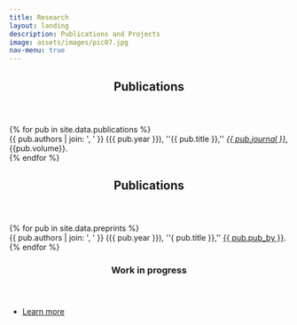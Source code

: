 ```yaml
---
title: Research
layout: landing
description: Publications and Projects
image: assets/images/pic07.jpg
nav-menu: true
---
```


<!-- Main -->
<div id="main">

<!-- One -->
<section id="one">
	<div class="inner">
		<header class="major">
			<h2>Publications</h2>
		</header>
			{% for pub in site.data.publications %}
		<div class="publication-entry">
			{{ pub.authors | join: ', ' }} ({{ pub.year }}), ''{{ pub.title }},'' <em><a href="{{ pub.link }}">{{ pub.journal }}</a></em>, {{pub.volume}}.
		</div>
		{% endfor %}
	</div>
</section>

<section id="two">
	<div class="inner">
		<header class="major">
			<h2>Publications</h2>
		</header>
			{% for pub in site.data.preprints %}
		<div class="publication-entry">
			{{ pub.authors | join: ', ' }} ({{ pub.year }}), ''{ pub.title }},'' <a href="{{ pub.link }}">{{ pub.pub_by }}</a>.
		</div>
		{% endfor %}
	</div>
</section>

<!-- Two -->
<section id="two" class="inner">
	<section>
		<a href="profile.html" class="image">
			<img src="{% link assets/images/pic08.jpg %}" alt="" data-position="center center" />
		</a>
		<div class="content">
			<div class="inner">
				<header class="major">
					<h3>Work in progress</h3>
				</header>
				<p></p>
				<ul class="actions">
					<li><a href="profile.html" class="button">Learn more</a></li>
				</ul>
			</div>
		</div>
	</section>
</section>




</div>
